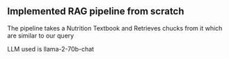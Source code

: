 ## Implemented RAG pipeline from scratch

The pipeline takes a Nutrition Textbook and Retrieves chucks from it which are similar to our query 

LLM used is llama-2-70b-chat
